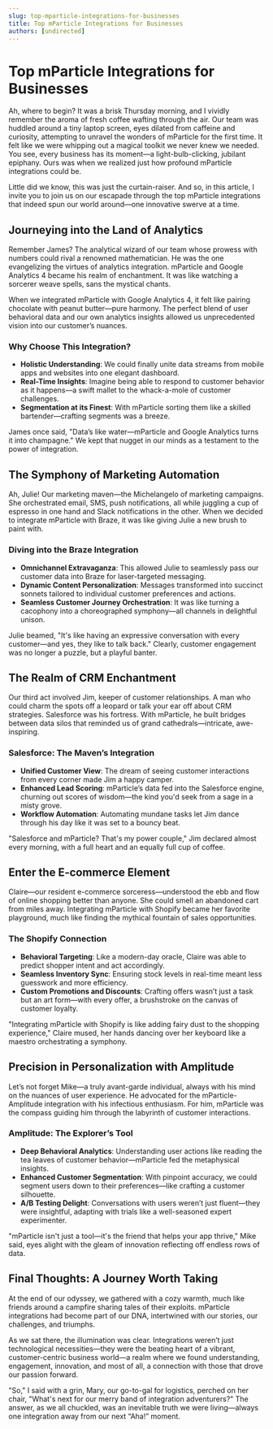 ```yaml
---
slug: top-mparticle-integrations-for-businesses
title: Top mParticle Integrations for Businesses
authors: [undirected]
---
```



# Top mParticle Integrations for Businesses

Ah, where to begin? It was a brisk Thursday morning, and I vividly remember the aroma of fresh coffee wafting through the air. Our team was huddled around a tiny laptop screen, eyes dilated from caffeine and curiosity, attempting to unravel the wonders of mParticle for the first time. It felt like we were whipping out a magical toolkit we never knew we needed. You see, every business has its moment—a light-bulb-clicking, jubilant epiphany. Ours was when we realized just how profound mParticle integrations could be.

Little did we know, this was just the curtain-raiser. And so, in this article, I invite you to join us on our escapade through the top mParticle integrations that indeed spun our world around—one innovative swerve at a time.

## Journeying into the Land of Analytics

Remember James? The analytical wizard of our team whose prowess with numbers could rival a renowned mathematician. He was the one evangelizing the virtues of analytics integration. mParticle and Google Analytics 4 became his realm of enchantment. It was like watching a sorcerer weave spells, sans the mystical chants.

When we integrated mParticle with Google Analytics 4, it felt like pairing chocolate with peanut butter—pure harmony. The perfect blend of user behavioral data and our own analytics insights allowed us unprecedented vision into our customer’s nuances.

### Why Choose This Integration?

- **Holistic Understanding**: We could finally unite data streams from mobile apps and websites into one elegant dashboard.
- **Real-Time Insights**: Imagine being able to respond to customer behavior as it happens—a swift mallet to the whack-a-mole of customer challenges.
- **Segmentation at its Finest**: With mParticle sorting them like a skilled bartender—crafting segments was a breeze.

James once said, "Data’s like water—mParticle and Google Analytics turns it into champagne." We kept that nugget in our minds as a testament to the power of integration.

## The Symphony of Marketing Automation

Ah, Julie! Our marketing maven—the Michelangelo of marketing campaigns. She orchestrated email, SMS, push notifications, all while juggling a cup of espresso in one hand and Slack notifications in the other. When we decided to integrate mParticle with Braze, it was like giving Julie a new brush to paint with.

### Diving into the Braze Integration

- **Omnichannel Extravaganza**: This allowed Julie to seamlessly pass our customer data into Braze for laser-targeted messaging.
- **Dynamic Content Personalization**: Messages transformed into succinct sonnets tailored to individual customer preferences and actions.
- **Seamless Customer Journey Orchestration**: It was like turning a cacophony into a choreographed symphony—all channels in delightful unison.

Julie beamed, "It's like having an expressive conversation with every customer—and yes, they like to talk back." Clearly, customer engagement was no longer a puzzle, but a playful banter.

## The Realm of CRM Enchantment

Our third act involved Jim, keeper of customer relationships. A man who could charm the spots off a leopard or talk your ear off about CRM strategies. Salesforce was his fortress. With mParticle, he built bridges between data silos that reminded us of grand cathedrals—intricate, awe-inspiring.

### Salesforce: The Maven’s Integration

- **Unified Customer View**: The dream of seeing customer interactions from every corner made Jim a happy camper.
- **Enhanced Lead Scoring**: mParticle’s data fed into the Salesforce engine, churning out scores of wisdom—the kind you'd seek from a sage in a misty grove.
- **Workflow Automation**: Automating mundane tasks let Jim dance through his day like it was set to a bouncy beat.

"Salesforce and mParticle? That's my power couple," Jim declared almost every morning, with a full heart and an equally full cup of coffee.

## Enter the E-commerce Element

Claire—our resident e-commerce sorceress—understood the ebb and flow of online shopping better than anyone. She could smell an abandoned cart from miles away. Integrating mParticle with Shopify became her favorite playground, much like finding the mythical fountain of sales opportunities.

### The Shopify Connection

- **Behavioral Targeting**: Like a modern-day oracle, Claire was able to predict shopper intent and act accordingly.
- **Seamless Inventory Sync**: Ensuring stock levels in real-time meant less guesswork and more efficiency.
- **Custom Promotions and Discounts**: Crafting offers wasn’t just a task but an art form—with every offer, a brushstroke on the canvas of customer loyalty.

"Integrating mParticle with Shopify is like adding fairy dust to the shopping experience," Claire mused, her hands dancing over her keyboard like a maestro orchestrating a symphony.

## Precision in Personalization with Amplitude

Let’s not forget Mike—a truly avant-garde individual, always with his mind on the nuances of user experience. He advocated for the mParticle-Amplitude integration with his infectious enthusiasm. For him, mParticle was the compass guiding him through the labyrinth of customer interactions.

### Amplitude: The Explorer’s Tool

- **Deep Behavioral Analytics**: Understanding user actions like reading the tea leaves of customer behavior—mParticle fed the metaphysical insights.
- **Enhanced Customer Segmentation**: With pinpoint accuracy, we could segment users down to their preferences—like crafting a customer silhouette.
- **A/B Testing Delight**: Conversations with users weren’t just fluent—they were insightful, adapting with trials like a well-seasoned expert experimenter.

"mParticle isn't just a tool—it's the friend that helps your app thrive," Mike said, eyes alight with the gleam of innovation reflecting off endless rows of data.

## Final Thoughts: A Journey Worth Taking

At the end of our odyssey, we gathered with a cozy warmth, much like friends around a campfire sharing tales of their exploits. mParticle integrations had become part of our DNA, intertwined with our stories, our challenges, and triumphs.

As we sat there, the illumination was clear. Integrations weren’t just technological necessities—they were the beating heart of a vibrant, customer-centric business world—a realm where we found understanding, engagement, innovation, and most of all, a connection with those that drove our passion forward.

"So," I said with a grin, Mary, our go-to-gal for logistics, perched on her chair, "What's next for our merry band of integration adventurers?" The answer, as we all chuckled, was an inevitable truth we were living—always one integration away from our next “Aha!” moment.